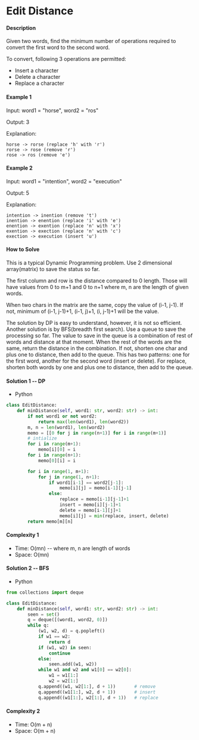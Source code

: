 # Edit Distance

#### Description

Given two words, find the minimum number of operations required to convert the first word to the second word.

To convert, following 3 operations are permitted:

- Insert a character
- Delete a character
- Replace a character

#### Example 1

Input: word1 = "horse", word2 = "ros"

Output: 3

Explanation:
```
horse -> rorse (replace 'h' with 'r')
rorse -> rose (remove 'r')
rose -> ros (remove 'e')
```

#### Example 2

Input: word1 = "intention", word2 = "execution"

Output: 5

Explanation:
```
intention -> inention (remove 't')
inention -> enention (replace 'i' with 'e')
enention -> exention (replace 'n' with 'x')
exention -> exection (replace 'n' with 'c')
exection -> execution (insert 'u')
```

#### How to Solve

This is a typical Dynamic Programming problem.
Use 2 dimensional array(matrix) to save the status so far.

The first column and row is the distance compared to
0 length. Those will have values from 0 to m+1 and 0 to n+1
where m, n are the length of given words.

When two chars in the matrix are the same, copy the value of (i-1, j-1). If not, minimum of (i-1, j-1)+1, (i-1, j)+1,
(i, j-1)+1 will be the value.

The solution by DP is easy to understand, however, it is not so efficient. Another solution is by BFS(breadth first search).
Use a queue to save the processing so far. The value to save in the queue is a combination of rest of words and distance at that moment. When the rest of the words are the same, return the distance in the combination.
If not, shorten one char and plus one to distance, then
add to the queue. This has two patterns: one for the first word, another for the second word (insert or delete).
For replace, shorten both words by one and plus one to distance, then add to the queue.

#### Solution 1 -- DP

- Python

```python
class EditDistance:
    def minDistance(self, word1: str, word2: str) -> int:
        if not word1 or not word2:
            return max(len(word1), len(word2))
        m, n = len(word1), len(word2)
        memo = [[0 for j in range(n+1)] for i in range(m+1)]
        # intialize
        for i in range(m+1):
            memo[i][0] = i
        for i in range(n+1):
            memo[0][i] = i

        for i in range(1, m+1):
            for j in range(1, n+1):
                if word1[i-1] == word2[j-1]:
                    memo[i][j] = memo[i-1][j-1]
                else:
                    replace = memo[i-1][j-1]+1
                    insert = memo[i][j-1]+1
                    delete = memo[i-1][j]+1
                    memo[i][j] = min(replace, insert, delete)
        return memo[m][n]
```

#### Complexity 1

- Time: O(mn) -- where m, n are length of words
- Space: O(mn)

#### Solution 2 -- BFS

- Python

```python
from collections import deque

class EditDistance:
    def minDistance(self, word1: str, word2: str) -> int:
        seen = set()
        q = deque([(word1, word2, 0)])
        while q:
            (w1, w2, d) = q.popleft()
            if w1 == w2:
                return d
            if (w1, w2) in seen:
                continue
            else:
                seen.add((w1, w2))
            while w1 and w2 and w1[0] == w2[0]:
                w1 = w1[1:]
                w2 = w2[1:]
            q.append((w1, w2[1:], d + 1))       # remove
            q.append((w1[1:], w2, d + 1))       # insert
            q.append((w1[1:], w2[1:], d + 1))   # replace
```

#### Complexity 2

- Time: O(m + n)
- Space: O(m + n)